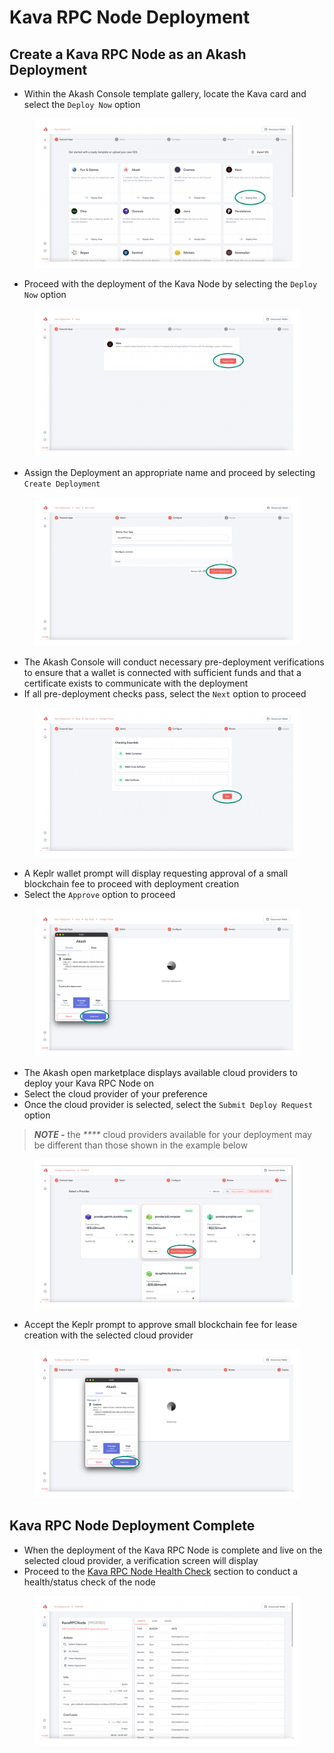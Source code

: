 # Kava RPC Node Deployment

## Create a Kava RPC Node as an Akash Deployment

* Within the Akash Console template gallery, locate the Kava card and select the `Deploy Now` option

<figure><img src="../../../.gitbook/assets/akashConsoleDeployment.png" alt=""><figcaption></figcaption></figure>

* Proceed with the deployment of the Kava Node by selecting the `Deploy Now` option

<figure><img src="../../../.gitbook/assets/akashConsoleProceedWithDeployment.png" alt=""><figcaption></figcaption></figure>

* Assign the Deployment an appropriate name and proceed by selecting `Create Deployment`&#x20;

<figure><img src="../../../.gitbook/assets/akashConsoleCreateDeployment.png" alt=""><figcaption></figcaption></figure>

* The Akash Console will conduct necessary pre-deployment verifications to ensure that a wallet is connected with sufficient funds and that a certificate exists to communicate with the deployment
* If all pre-deployment checks pass, select the `Next` option to proceed

<figure><img src="../../../.gitbook/assets/akashConsolePreflightCheck.png" alt=""><figcaption></figcaption></figure>

* A Keplr wallet prompt will display requesting approval of a small blockchain fee to proceed with deployment creation
* Select the `Approve` option to proceed

<figure><img src="../../../.gitbook/assets/akashConsoleDeploymentFees.png" alt=""><figcaption></figcaption></figure>

* The Akash open marketplace displays available cloud providers to deploy your Kava RPC Node on
* Select the cloud provider of your preference
* Once the cloud provider is selected, select the `Submit Deploy Request` option

> _**NOTE -**_ the _****_ cloud providers available for your deployment may be different than those shown in the example below

<figure><img src="../../../.gitbook/assets/akashConsoleSelectProvider.png" alt=""><figcaption></figcaption></figure>

* Accept the Keplr prompt to approve small blockchain fee for lease creation with the selected cloud provider

<figure><img src="../../../.gitbook/assets/akashConsoleLeaseFees.png" alt=""><figcaption></figcaption></figure>

## Kava RPC Node Deployment Complete

* When the deployment of the Kava RPC Node is complete and live on the selected cloud provider, a verification screen will display
* Proceed to the [Kava RPC Node Health Check](kava-rpc-node-health-check.md) section to conduct a health/status check of the node

<figure><img src="../../../.gitbook/assets/akashConsoleLeaseStatus.png" alt=""><figcaption></figcaption></figure>
